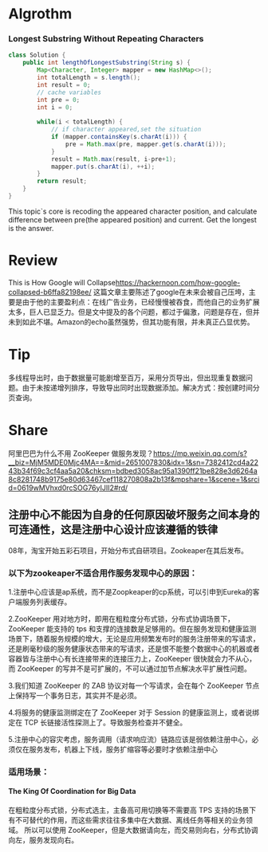 # Algrothm 
### Longest Substring Without Repeating Characters

```java
class Solution {
    public int lengthOfLongestSubstring(String s) {
        Map<Character, Integer> mapper = new HashMap<>();
        int totalLength = s.length();
        int result = 0;
        // cache variables
        int pre = 0;
        int i = 0;
        
        while(i < totalLength) {
            // if character appeared,set the situation
            if (mapper.containsKey(s.charAt(i))) {
                pre = Math.max(pre, mapper.get(s.charAt(i)));
            }
            result = Math.max(result, i-pre+1);
            mapper.put(s.charAt(i), ++i);
        }
        return result;
    }
}

```
This topic`s core is recoding the appeared character position, and calculate difference between pre(the appeared position) and current. Get the longest is the answer.

# Review
This is How Google will Collapse<https://hackernoon.com/how-google-collapsed-b6ffa82198ee/>
这篇文章主要陈述了google在未来会被自己压垮，主要是由于他的主要盈利点：在线广告业务，已经慢慢被吞食，而他自己的业务扩展太多，巨人已显乏力。但是文中提及的各个问题，都过于偏激，问题是存在，但并未到如此不堪。Amazon的echo虽然强势，但其功能有限，并未真正凸显优势。

# Tip
多线程导出时，由于数据量可能剧增至百万，采用分页导出，但出现重复数据问题。由于未按递增列排序，导致导出同时出现数据添加。解决方式：按创建时间分页查询。

# Share
阿里巴巴为什么不用 ZooKeeper 做服务发现？<https://mp.weixin.qq.com/s?__biz=MjM5MDE0Mjc4MA==&mid=2651007830&idx=1&sn=7382412cd4a2243b34f69c3cf4aa5a20&chksm=bdbed3058ac95a1390ff21be828e3d6264a8c8281748b9175e80d63467cef118270808a2b13f&mpshare=1&scene=1&srcid=0619wMVhxd0rcSOG76yIJII2#rd/>
## 注册中心不能因为自身的任何原因破坏服务之间本身的可连通性，这是注册中心设计应该遵循的铁律
08年，淘宝开始五彩石项目，开始分布式自研项目。Zookeaper在其后发布。
### 以下为zookeaper不适合用作服务发现中心的原因：

1.注册中心应该是ap系统，而不是Zoopkeaper的cp系统，可以引申到Eureka的客户端服务列表缓存。

2.ZooKeeper 用对地方时，即用在粗粒度分布式锁，分布式协调场景下，ZooKeeper 能支持的 tps 和支撑的连接数是足够用的。但在服务发现和健康监测场景下，随着服务规模的增大，无论是应用频繁发布时的服务注册带来的写请求，还是刷毫秒级的服务健康状态带来的写请求，还是恨不能整个数据中心的机器或者容器皆与注册中心有长连接带来的连接压力上，ZooKeeper 很快就会力不从心，而 ZooKeeper 的写并不是可扩展的，不可以通过加节点解决水平扩展性问题。

3.我们知道 ZooKeeper 的 ZAB 协议对每一个写请求，会在每个 ZooKeeper 节点上保持写一个事务日志，其实并不是必须。

4.将服务的健康监测绑定在了 ZooKeeper 对于 Session 的健康监测上，或者说绑定在 TCP 长链接活性探测上了。导致服务检查并不健全。

5.注册中心的容灾考虑，服务调用（请求响应流）链路应该是弱依赖注册中心，必须仅在服务发布，机器上下线，服务扩缩容等必要时才依赖注册中心

### 适用场景：
#### The King Of Coordination for Big Data
在粗粒度分布式锁，分布式选主，主备高可用切换等不需要高 TPS 支持的场景下有不可替代的作用，而这些需求往往多集中在大数据、离线任务等相关的业务领域。
所以可以使用 ZooKeeper，但是大数据请向左，而交易则向右，分布式协调向左，服务发现向右。
